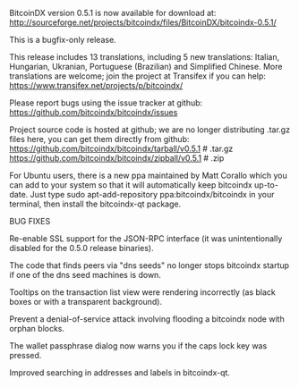 BitcoinDX version 0.5.1 is now available for download at:
http://sourceforge.net/projects/bitcoindx/files/BitcoinDX/bitcoindx-0.5.1/

This is a bugfix-only release.

This release includes 13 translations, including 5 new translations:
Italian, Hungarian, Ukranian, Portuguese (Brazilian) and Simplified Chinese.
More translations are welcome; join the project at Transifex if you can help:
https://www.transifex.net/projects/p/bitcoindx/

Please report bugs using the issue tracker at github:
https://github.com/bitcoindx/bitcoindx/issues

Project source code is hosted at github; we are no longer
distributing .tar.gz files here, you can get them
directly from github:
https://github.com/bitcoindx/bitcoindx/tarball/v0.5.1  # .tar.gz
https://github.com/bitcoindx/bitcoindx/zipball/v0.5.1  # .zip

For Ubuntu users, there is a new ppa maintained by Matt Corallo which
you can add to your system so that it will automatically keep
bitcoindx up-to-date.  Just type
sudo apt-add-repository ppa:bitcoindx/bitcoindx
in your terminal, then install the bitcoindx-qt package.


BUG FIXES

Re-enable SSL support for the JSON-RPC interface (it was unintentionally
disabled for the 0.5.0 release binaries).

The code that finds peers via "dns seeds" no longer stops bitcoindx startup
if one of the dns seed machines is down.

Tooltips on the transaction list view were rendering incorrectly (as black boxes
or with a transparent background).

Prevent a denial-of-service attack involving flooding a bitcoindx node with
orphan blocks.

The wallet passphrase dialog now warns you if the caps lock key was pressed.

Improved searching in addresses and labels in bitcoindx-qt.
